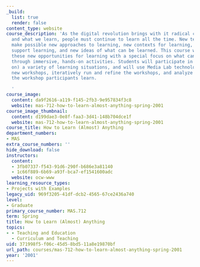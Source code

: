 ```yaml
---
_build:
  list: true
  render: false
content_type: website
course_description: 'As the digital revolution brings with it radical changes in how
  and what we learn, people must continue to learn all the time. New technologies
  make possible new approaches to learning, new contexts for learning, new tools to
  support learning, and new ideas of what can be learned. This course will explore
  these new opportunities for learning with a special focus on what can be learned
  through immersive, hands-on activities. Students will participate in (and reflect
  on) a variety of learning situations, and will use Media Lab technologies to develop
  new workshops, iteratively run and refine the workshops, and analyze how and what
  the workshop participants learn.

  '
course_image:
  content: da9f2616-a119-f145-2fb3-9e957834f3c8
  website: mas-712-how-to-learn-almost-anything-spring-2001
course_image_thumbnail:
  content: d199dae3-0e8f-faa3-3d41-148b704dce1f
  website: mas-712-how-to-learn-almost-anything-spring-2001
course_title: How to Learn (Almost) Anything
department_numbers:
- MAS
extra_course_numbers: ''
hide_download: false
instructors:
  content:
  - 3fb07337-f543-91d6-290f-b686e3a81140
  - 1c66f889-6b69-a93f-bca7-ef1541600adc
  website: ocw-www
learning_resource_types:
- Projects with Examples
legacy_uid: 969f3205-41df-dcb2-4565-67ce2436a740
level:
- Graduate
primary_course_number: MAS.712
term: Spring
title: How to Learn (Almost) Anything
topics:
- - Teaching and Education
  - Curriculum and Teaching
uid: 371998f5-f06c-45d5-8bd5-11a8e19870bf
url_path: courses/mas-712-how-to-learn-almost-anything-spring-2001
year: '2001'
---
```

